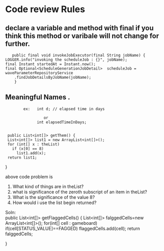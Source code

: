 # Code review Rules

## declare a variable and method with final if you think this method or varibale will not change for further.    
       public final void invokeJobExecutor(final String jobName) {
    LOGGER.info("invoking the scheduleJob : {}", jobName);
    final Instant startedAt = Instant.now();
    final Optional<ScheduleGenerationJobDetail>  scheduleJob = waveParameterRepositoryService
        .findJobDetailsByJobName(jobName);
        }
  
  ## Meaningful Names . 
            ex:   int d; // elapsed time in days
                     
                     or 
                  int elapsedTimeInDays;
  
  
     public List<int[]> getThem() {
     List<int[]> list1 = new ArrayList<int[]>();
     for (int[] x : theList)
       if (x[0] == 8)
         list1.add(x);
     return list1;
   }
   
   above code problem is
   1) What kind of things are in theList?
   2) what is significance of the zeroth subscript of an item in theList?
   3) What is the significance of the value 8?
   4) How would i use the list begin returned?
   
   Soln:   
   public List<int[]> getFlaggedCells() {
       List<int[]> falggedCells=new ArrayList<int[]>();
       for(int[] cell : gameboard)
       if(cell[STATUS_VALUE]==FAGGED)
              flaggedCells.add(cell);
              return falggedCells;
                 
   }
   
  
